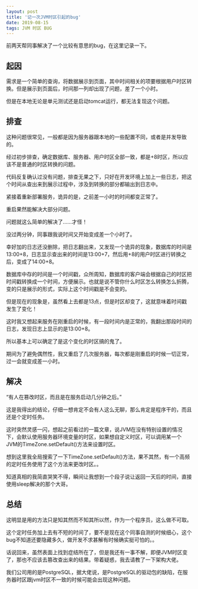 ```yaml
---
layout: post
title: '记一次JVM时区引起的bug'
date: 2019-08-15
tags: JVM 时区 BUG
---
```


前两天帮同事解决了一个比较有意思的bug，在这里记录一下。

## 起因

需求是一个简单的查询，将数据展示到页面，其中时间相关的项要根据用户时区转换。但是展示到页面后，时间那一列却出现了问题，差了一个小时。

但是在本地无论是单元测试还是启动tomcat运行，都无法复现这个问题。

## 排查

这种问题很常见，一般都是因为服务器跟本地的一些配置不同，或者是并发导致的。

经过初步排查，确定数据库、服务器、用户时区全部一致，都是+8时区，所以应该不是普通的时区转换的问题。

代码反复确认过没有问题，排查无果之下，只好在开发环境上加上一些日志，把这个时间从查出来到展示过程中，涉及到转换的部分都输出到日志中。

紧接着重新部署服务，诡异的是，之前差一小时的时间都变正常了。

重启果然能解决大部分问题。

问题就这么简单的解决了……才怪！

没过两分钟，同事跟我说时间又开始变成差一个小时了。

幸好加的日志还没删除，把日志翻出来，又发现一个诡异的现象，数据库的时间是13:00+8，日志显示查出来的时间是13:00+7，然后用+8的用户时区进行转换之后，变成了14:00+8。

数据库中存的时间是一个时间戳，众所周知，数据库的客户端会根据自己的时区把时间戳转换成一个时间，方便展示。也就是说不管你什么时区怎么转换怎么折腾，变的只是展示的形式，实际上这个时间戳是不会变的。

但是现在的现象是，虽然看上去都是13点，但是时区却变了，这就意味着时间戳发生了变化！

这时我又想起来服务在刚重启的时候，有一段时间内是正常的，我翻出那段时间的日志，发现日志上显示的是13:00+8。

所以基本上可以确定了是这个变化的时区搞的鬼了。

期间为了避免偶然性，我又重启了几次服务器，每次都是刚重启的时候一切正常，过一会就变成差一小时。

## 解决

“有人在篡改时区，而且是在服务启动几分钟之后。”

这是我得出的结论，仔细一想肯定不会有人这么无聊，那么肯定是程序干的，而且还是个定时任务。

这时突然灵感一闪，想起之前看过的一篇文章，说JVM在没有特别设置的情况下，会默认使用服务器环境变量的时区，如果想自定义时区，可以调用某一个JVM的TimeZone.setDefault()方法来设置时区。

想到这里我全局搜索了一下TimeZone.setDefault()方法，果不其然，有一个高频的定时任务使用了这个方法来更改时区。。

知道真相的我简直哭笑不得，瞬间让我想到一个段子说让返回一天后的时间，直接使用sleep解决的那个大哥。

## 总结

这明显是用的方法只是知其然而不知其所以然，作为一个程序员，这么做不可取。

这个定时任务加上去有不短的时间了，要不是现在这个同事自测的时候细心，这个bug不知道还要隐藏多久，做开发不求甚解有时候确实挺可怕的。。

话说回来，虽然表面上找到症结所在了，但是我还有一事不解，即便JVM时区变了，那也不应该去篡改查出来的结果。带着疑惑，我去请教了一下架构大佬。

我们公司用的是PostgreSQL，据大佬说，是PostgreSQL的驱动包的缺陷，在服务器时区跟jvm时区不一致的时候可能会出现这种问题。


